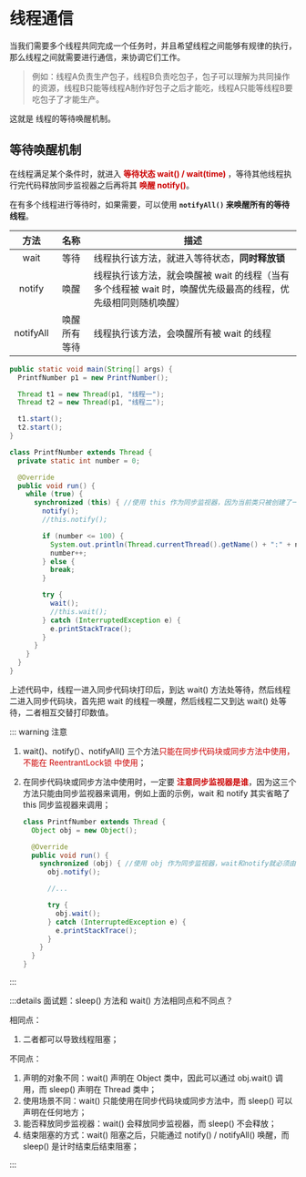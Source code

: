 # 线程通信

当我们需要多个线程共同完成一个任务时，并且希望线程之间能够有规律的执行，那么线程之间就需要进行通信，来协调它们工作。

>例如：线程A负责生产包子，线程B负责吃包子，包子可以理解为共同操作的资源，线程B只能等线程A制作好包子之后才能吃，线程A只能等线程B要吃包子了才能生产。

这就是 线程的等待唤醒机制。



## 等待唤醒机制

在线程满足某个条件时，就进入 <span style="font-weight:bold; color:#CC0000;">等待状态 wait() / wait(time) </span>，等待其他线程执行完代码释放同步监视器之后再将其 <span style="color:#CC0000; font-weight:bold;">唤醒 notify()</span>。

在有多个线程进行等待时，如果需要，可以使用 <span style="font-weight:bold;">`notifyAll()` 来唤醒所有的等待线程</span>。

|   方法    |     名称     | 描述                                                         |
| :-------: | :----------: | ------------------------------------------------------------ |
|   wait    |     等待     | 线程执行该方法，就进入等待状态，**同时释放锁**               |
|  notify   |     唤醒     | 线程执行该方法，就会唤醒被 wait 的线程（当有多个线程被 wait 时，唤醒优先级最高的线程，优先级相同则随机唤醒） |
| notifyAll | 唤醒所有等待 | 线程执行该方法，会唤醒所有被 wait 的线程                     |

```java {17,18,19,29,30}
public static void main(String[] args) {
  PrintfNumber p1 = new PrintfNumber();

  Thread t1 = new Thread(p1, "线程一");
  Thread t2 = new Thread(p1, "线程二");

  t1.start();
  t2.start();
}

class PrintfNumber extends Thread {
  private static int number = 0;

  @Override
  public void run() {
    while (true) {
      synchronized (this) { //使用 this 作为同步监视器，因为当前类只被创建了一次
        notify();
        //this.notify();

        if (number <= 100) {
          System.out.println(Thread.currentThread().getName() + ":" + number);
          number++;
        } else {
          break;
        }

        try {
          wait();
          //this.wait();
        } catch (InterruptedException e) {
          e.printStackTrace();
        }
      }
    }
  }
}
```

上述代码中，线程一进入同步代码块打印后，到达 wait() 方法处等待，然后线程二进入同步代码块，首先把 wait 的线程一唤醒，然后线程二又到达 wait() 处等待，二者相互交替打印数值。 

::: warning 注意

1. wait()、notify(）、notifyAll() 三个方法<span style="color:#CC0000;">只能在同步代码块或同步方法中使用，不能在 ReentrantLock锁 中使用</span>；

2. 在同步代码块或同步方法中使用时，一定要 <span style="color:#CC0000; font-weight:bold;">注意同步监视器是谁</span>，因为这三个方法只能由同步监视器来调用，例如上面的示例，wait 和 notify 其实省略了 this 同步监视器来调用；

   ```java {7,12}
   class PrintfNumber extends Thread {
     Object obj = new Object();
   
     @Override
     public void run() {
       synchronized (obj) { //使用 obj 作为同步监视器，wait和notify就必须由 obj 来调用
         obj.notify();
   
         //...
   
         try {
           obj.wait();
         } catch (InterruptedException e) {
           e.printStackTrace();
         }
       }
     }
   }
   ```

:::

:::details 面试题：sleep() 方法和 wait() 方法相同点和不同点？

相同点：

1. 二者都可以导致线程阻塞；

不同点：

1. 声明的对象不同：wait() 声明在 Object 类中，因此可以通过 obj.wait() 调用，而 sleep() 声明在 Thread 类中；
2. 使用场景不同：wait() 只能使用在同步代码块或同步方法中，而 sleep() 可以声明在任何地方；
3. 能否释放同步监视器：wait() 会释放同步监视器，而 sleep() 不会释放；
4. 结束阻塞的方式：wait() 阻塞之后，只能通过 notify() / notifyAll() 唤醒，而 sleep() 是计时结束后结束阻塞；

:::